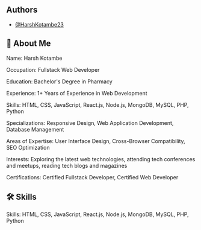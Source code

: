 
## Authors

- [@HarshKotambe23](https://github.com/HarshKotambe23)


## 🚀 About Me
Name: Harsh Kotambe

Occupation: Fullstack Web Developer

Education: Bachelor's Degree in Pharmacy

Experience: 1+ Years of Experience in Web Development

Skills: HTML, CSS, JavaScript, React.js, Node.js, MongoDB, MySQL, PHP, Python

Specializations: Responsive Design, Web Application Development, Database Management

Areas of Expertise: User Interface Design, Cross-Browser Compatibility, SEO Optimization

Interests: Exploring the latest web technologies, attending tech conferences and meetups, reading tech blogs and magazines

Certifications: Certified Fullstack Developer, Certified Web Developer




## 🛠 Skills
Skills: HTML, CSS, JavaScript, React.js, Node.js, MongoDB, MySQL, PHP, Python

